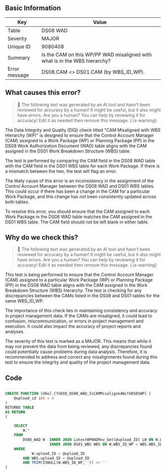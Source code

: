 ## Basic Information
| Key         | Value          |
|-------------|----------------|
| Table       | DS08 WAD |
| Severity    | MAJOR |
| Unique ID   | 9080408   |
| Summary     | Is the CAM on this WP/PP WAD misaligned with what is in the WBS hierarchy? |
| Error message | DS08.CAM <> DS01.CAM (by WBS_ID_WP). |

## What causes this error?

> :robot: The following text was generated by an AI tool and hasn't been reviewed for accuracy by a human! It might be useful, but it also might have errors. Are you a human? You can help by reviewing it for accuracy! Edit it as needed then remove this message.
{.is-warning}

The Data Integrity and Quality (DIQ) check titled "CAM Misaligned with WBS Hierarchy (WP)" is designed to ensure that the Control Account Manager (CAM) assigned to a Work Package (WP) or Planning Package (PP) in the DS08 Work Authorization Document (WAD) table aligns with the CAM assigned in the DS01 Work Breakdown Structure (WBS) table. 

The test is performed by comparing the CAM field in the DS08 WAD table with the CAM field in the DS01 WBS table for each Work Package. If there is a mismatch between the two, the test will flag an error. 

The likely cause of this error is an inconsistency in the assignment of the Control Account Manager between the DS08 WAD and DS01 WBS tables. This could occur if there has been a change in the CAM for a particular Work Package, and this change has not been consistently updated across both tables. 

To resolve this error, you should ensure that the CAM assigned to each Work Package in the DS08 WAD table matches the CAM assigned in the DS01 WBS table. The CAM field should not be left blank in either table.
## Why do we check this?

> :robot: The following text was generated by an AI tool and hasn't been reviewed for accuracy by a human! It might be useful, but it also might have errors. Are you a human? You can help by reviewing it for accuracy! Edit it as needed then remove this message.
{.is-warning}

This test is being performed to ensure that the Control Account Manager (CAM) assigned to a particular Work Package (WP) or Planning Package (PP) in the DS08 WAD table aligns with the CAM assigned in the Work Breakdown Structure (WBS) hierarchy. The test is checking for any discrepancies between the CAMs listed in the DS08 and DS01 tables for the same WBS_ID_WP.

The importance of this check lies in maintaining consistency and accuracy in project management data. If the CAMs are misaligned, it could lead to confusion, miscommunication, or errors in project management and execution. It could also impact the accuracy of project reports and analyses. 

The severity of this test is marked as a MAJOR. This means that while it may not prevent the data from being reviewed, any discrepancies found could potentially cause problems during data analysis. Therefore, it is recommended to address and correct any misalignments found during this test to ensure the integrity and quality of the project management data.
## Code

```sql

CREATE FUNCTION [dbo].[fnDIQ_DS08_WAD_IsCAMMisalignedWithDS01WP] (
	@upload_id int = 0
)
RETURNS TABLE
AS RETURN
(
	
	SELECT 
		W.*
	FROM
		DS08_WAD W 	INNER JOIN LatestWPWADRev_Get(@upload_ID) LW ON W.WBS_ID_WP = LW.WBS_ID_WP AND W.auth_PM_date = LW.PMAuth
					INNER JOIN DS01_WBS WBS ON W.WBS_ID_WP = WBS.WBS_ID AND W.CAM <> WBS.CAM
	WHERE
			W.upload_ID = @upload_ID   
		AND WBS.upload_ID = @upload_ID
		AND TRIM(ISNULL(W.WBS_ID_WP,'')) <> ''
)
```
